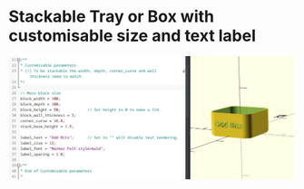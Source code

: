 # Stackable Tray or Box with customisable size and text label

![Customisable with OpenSCAD](CustomStackableTray-OpenSCAD.jpg)

